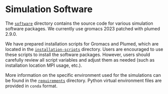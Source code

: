 # Simulation Software

The [`software`](./../software) directory contains the source code for various simulation software packages.
We currently use gromacs 2023 patched with plumed 2.9.0.

We have prepared installation scripts for Gromacs and Plumed, which are located in the [`installation-scripts`](./installation-scripts) directory.
Users are encouraged to use these scripts to install the software packages.
However, users should carefully review all script variables and adjust them as needed (such as installation location MPI usage, etc.).

More information on the specific environment used for the simulations can be found in the [`requirements`](./requirements) directory.
Python virtual environment files are provided in `conda` format.
